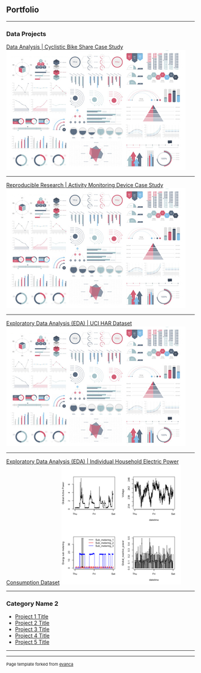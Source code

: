 ## Portfolio

---

### Data Projects 

[Data Analysis | Cyclistic Bike Share Case Study](/sample_page)
<img src="images/dummy_thumbnail.jpg?raw=true"/>

---
[Reproducible Research | Activity Monitoring Device Case Study](/pdf/sample_presentation.pdf)
<img src="images/dummy_thumbnail.jpg?raw=true"/>

---
[Exploratory Data Analysis (EDA) | UCI HAR Dataset](/sample_page)
<img src="images/dummy_thumbnail.jpg?raw=true"/>

---
[Exploratory Data Analysis (EDA) | Individual Household Electric Power Consumption Dataset](/EDA_project1)
<img src="images/EDA_project1.png?raw=true"/>

---

### Category Name 2

- [Project 1 Title](http://example.com/)
- [Project 2 Title](http://example.com/)
- [Project 3 Title](http://example.com/)
- [Project 4 Title](http://example.com/)
- [Project 5 Title](http://example.com/)

---




---
<p style="font-size:11px">Page template forked from <a href="https://github.com/evanca/quick-portfolio">evanca</a></p>
<!-- Remove above link if you don't want to attibute -->
